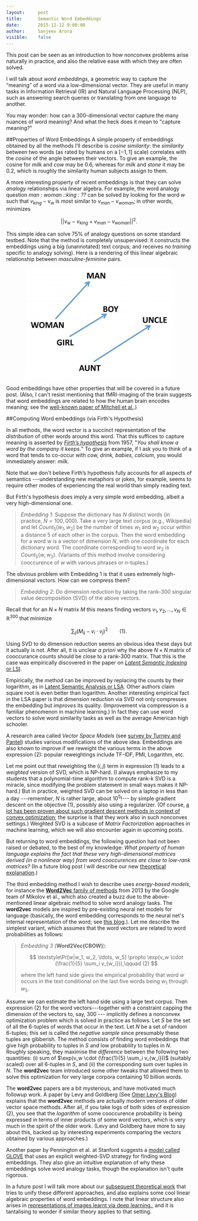 ```yaml
---
layout:     post
title:      Semantic Word Embeddings
date:       2015-12-12 9:00:00
author:     Sanjeev Arora
visible:    false
---
```


This post can be seen as an introduction to how nonconvex problems arise
naturally in practice, and also the relative ease with which they are often
solved. 

I will talk about *word embeddings*, a geometric way to capture
the “meaning” of a word via a low-dimensional vector. They are useful in
many tasks in Information Retrieval (IR) and Natural Language Processing
(NLP), such as answering search queries or translating from one
language to another. 

You may wonder: how can a 300-dimensional vector capture the many
nuances of word meaning? And what the heck does it mean to "capture meaning?"

##Properties of Word Embeddings
A simple property of embeddings obtained by all the methods I’ll
describe is *cosine similarity*: the  *similarity* between two words 
(as rated by humans on a $[-1,1]$ scale) correlates with the *cosine*
of the angle between their vectors. To 
give an example, the cosine for *milk* and
*cow* may be $0.6$, whereas for *milk* and
*stone* it may be $0.2$, which is roughly the similarity
human subjects assign to them.


A more interesting property of recent embeddings is that they can solve
*analogy* relationships via linear algebra.
For example, the word analogy question
*man : woman ::king : ??* can be solved by looking for the
word $w$ such that $v_{king} - v_w$ is most similar to
$v_{man} - v_{woman}$; in other words, minimizes


$$||v_w - v_{king} + v_{man} - v_{woman}||^2.$$

This simple idea can solve $75\%$ of analogy questions on some standard testbed. Note that the method is completely unsupervised: it constructs the embeddings using a big (unannotated) text corpus; and receives *no training* specific to analogy solving). 
Here is a rendering of this linear algebraic relationship between *masculine-feminine* pairs.

<div style="text-align:center;">
<img src="/assets/analogy-small.jpg" style="width:400px;" />
</div>

Good embeddings have other properties that will be covered in a future
post. (Also, I can't resist mentioning  that fMRI-imaging of the brain suggests that word embeddings are related to how the human brain
encodes meaning; see the [well-known paper of Mitchell et al.](http://www.cs.cmu.edu/~tom/pubs/science2008.pdf).) 

##Computing Word embeddings (via Firth's Hypothesis)

In all methods, the word vector is a succinct representation of the *distribution* of other words around this word. That this suffices to capture meaning is asserted by [*Firth’s hypothesis*](https://en.wikipedia.org/wiki/Distributional_semantics)
from 1957, "*You shall know a word by the company it keeps.*"  To give an example, if I
ask you to think of a word that tends to co-occur with *cow,
drink, babies, calcium*, you would immediately answer:
*milk*. 

Note that we don't believe Firth’s hypothesis fully accounts
for all aspects of semantics ---understanding new metaphors or jokes, for example,
seems to require other modes of experiencing the real world than simply reading text.

But Firth's hypothesis does imply a very simple 
word embedding, albeit a very high-dimensional one.


> *Embedding 1*: Suppose the dictionary has $N$ distinct words (in practice, $N =100,000$). Take a very large text corpus (e.g., Wikipedia) and let $Count_5(w_1, w_2)$ be the number of times $w_1$ and $w_2$ occur within a distance $5$ of each other in the corpus. Then the word embedding for a word $w$ is a vector of dimension $N$, with one coordinate for each dictionary word. The coordinate corresponding to word $w_2$ is $Count_5(w, w_2)$. (Variants of this method involve considering cooccurence of $w$ with various phrases or $n$-tuples.)


The obvious problem with Embedding 1 is that it uses
extremely high-dimensional vectors. How can we compress them?

> *Embedding 2*: Do dimension reduction by taking the rank-300
> singular value decomposition (SVD) of the above vectors. 

Recall that for an $N \times N$ matrix $M$ this means finding vectors
$v_1, v_2, \ldots, v_N \in \mathbb{R}^{300}$ that minimize

$$
\sum_{ij} (M_{ij} - v_i \cdot v_j)^2 \qquad (1).
$$

Using SVD to do dimension reduction seems an obvious idea these days but it
actually is not. After all,  it is unclear *a priori* why the
above $N \times N$ matrix of cooccurance counts should be close to a
rank-300 matrix. That this is the case was empirically discovered in the paper on
[*Latent Semantic Indexing* or LSI](http://lsa.colorado.edu/papers/JASIS.lsi.90.pdf). 

Empirically, the method can be improved by replacing the counts by their logarithm, as in [Latent Semantic Analysis or LSA](http://lsa.colorado.edu/papers/plato/plato.annote.html). Other authors claim  square root
is even better than logarithm.  Another interesting empirical fact in the LSA paper is that dimension reduction via SVD not only compresses the embedding but *improves* its quality. (Improvement via compression is a familiar phenomenon in machine learning.) In fact they can use word vectors to solve word similarity tasks as well as the average American high schooler. 

A research area called *Vector Space Models* (see [survey by Turney and Pantel](https://www.jair.org/media/2934/live-2934-4846-jair.pdf)) studies various modifications of the above idea. Embeddings are also known to improve if we reweight the various terms in the above expression (2): popular reweightings include TF-IDF, PMI, Logarithm, etc. 


Let me point out that reweighting the
$(i, j)$ term in expression (1) leads to a *weighted*
version of SVD, which is NP-hard. (I always emphasize to my students
that a polynomial-time algorithm to compute rank-k  SVD is a miracle, since 
modifying the problem
statement in small ways makes it NP-hard.) But in practice, weighted SVD can be
solved on a laptop in less than a day ---remember, $N$ is rather large, about $10^5$!---
by simple gradient descent on the objective (1), possibly also using
a regularizer. (Of course,  [a lot has been proven about such gradient descent methods in context of convex optimization](http://blog.mrtz.org/2013/09/07/the-zen-of-gradient-descent.html); the surprise is that they work also in such nonconvex settings.) Weighted SVD is a subcase of *Matrix Factorization* approaches in machine learning, which we will also encounter again in upcoming posts. 

But returning to word embeddings, the following question had not been
raised or debated, to the best of my knowledge: *What property of human language explains the
fact that these very high-dimensional matrices derived (in a nonlinear way) from word cooccurences
are close to low-rank matrices?* (In a future blog
post I will describe our new [theoretical explanation](http://arxiv.org/abs/1502.03520).)

The third embedding method I wish to describe uses 
*energy-based models*, for instance the
[**Word2Vec** family of methods](https://code.google.com/p/word2vec/) from 2013 by the Google team of Mikolov et al., which also created a buzz due to the above-mentioned linear algebraic method to solve word analogy tasks.
The **word2vec** models are inspired by pre-existing neural net models for language
(basically, the word embedding corresponds to the neural net's internal representation of the word; see [this blog](http://colah.github.io/posts/2014-07-NLP-RNNs-Representations/).).  Let me
describe the simplest variant, which assumes that the word
vectors are related to word probabilities as follows:


> *Embedding 3* (**Word2Vec(CBOW)**):
>
> $$
> \textstyle\Pr[w|w_1, w_2, \ldots, w_5] \propto \exp(v_w \cdot (\frac{1}{5} \sum_i v_{w_i})),\qquad (2)
> $$
>
> where the left hand side gives the empirical probability that word $w$ occurs in the text
conditional on the last five words being $w_1$ through $w_5$. 

Assume we can estimate the left hand side using a large text corpus. Then expression (2) for the word vectors---together with  a constraint capping the dimension of the
vectors to, say, 300 --- implicitly defines a nonconvex optimization problem which is solved in practice as follows. Let $S$ be the set of all the $6$-tuples of words that occur in the text. Let $N$ be a set of random $6$-tuples; this set is called the 
*negative sample* since presumably these tuples are gibberish. The method consists of finding word embeddings that give high probability to 
tuples in $S$ and low probability to tuples in $N$. Roughly speaking, they maximise the *difference* between the following two quantities: (i) sum of $\exp(v_w \cdot (\frac{1}{5} \sum_i v_{w_i}))$ (suitably scaled) over all $6$-tuples in $S$, and
(ii) the corresponding sum over tuples in $N$.  The **word2vec** team introduced some other tweaks that allowed them to solve this optimization for very large corpora containing 10 billion words. 


The **word2vec** papers are a bit mysterious, and have motivated much
followup work. A paper by Levy and Goldberg (See [Omer Levy's Blog](https://levyomer.wordpress.com/)) explains that the **word2vec**
methods are actually modern versions of older vector space methods.
After all, if you take logs of both sides of expression (2), you see
that the *logarithm* of some cooccurence probability is
being expressed in terms of inner products of some word vectors, which
is very much in the spirit of the older work. (Levy and Goldberg have more to say about this, backed up by interesting experiments comparing the vectors obtained by various approaches.) 

Another paper by Pennington et al. at Stanford suggests a [model called GLOVE](http://nlp.stanford.edu/projects/glove/)
that uses an explicit weighted-SVD strategy for finding word embeddings.
They also give an intuitive explanation of why these embeddings solve 
word analogy tasks, though the explanation isn't quite rigorous. 

In a future post I will talk more about our [subsequent theoretical work](http://arxiv.org/abs/1502.03520) that tries to unify these different approaches, and also explains some  cool linear algebraic properties of word
embeddings. I note that linear structure  also arises in [representations of images learnt
via deep learning.](http://web.eecs.umich.edu/~honglak/nips2015-analogy.pdf), and it is tantalising to wonder if similar theory applies to that setting. 
